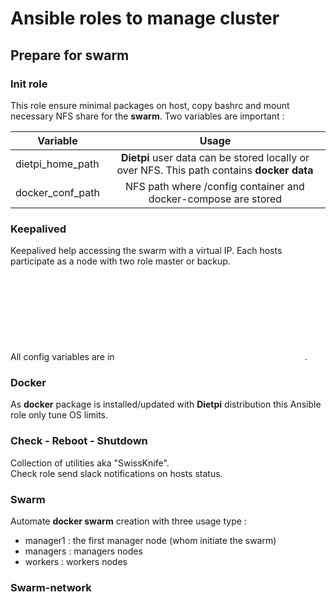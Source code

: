 # Ansible roles to manage cluster

## Prepare for swarm

### Init role

This role ensure minimal packages on host, copy bashrc and mount necessary NFS share for the **swarm**.
Two variables are important :

| Variable | Usage |
|----------|:---------:|
| dietpi_home_path | **Dietpi** user data can be stored locally or over NFS. This path contains **docker data** |
| docker_conf_path | NFS path where /config container and docker-compose are stored |

### Keepalived

Keepalived help accessing the swarm with a virtual IP. Each hosts participate as a node with two role master or backup.  
All config variables are in ![inventory file](../inventories/README.md).  

### Docker

As **docker** package is installed/updated with **Dietpi** distribution this Ansible role only tune OS limits.  

### Check - Reboot - Shutdown

Collection of utilities aka "SwissKnife".  
Check role send slack notifications on hosts status.  

### Swarm

Automate **docker swarm** creation with three usage type :
* manager1 : the first manager node (whom initiate the swarm)
* managers : managers nodes
* workers : workers nodes

### Swarm-network

